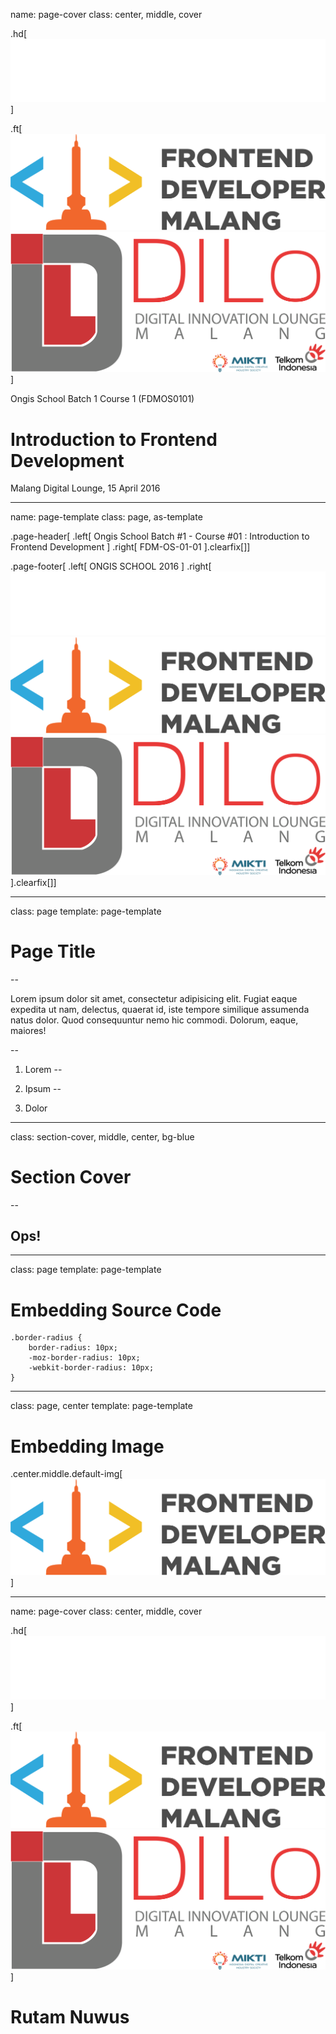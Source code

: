 name: page-cover
class: center, middle, cover

.hd[
    ![ongischool](img/ongischool-logo-wide.png)
]

.ft[
    ![frontendmalang](img/fdm-logo-wide.png)
    ![dilo](img/dilo-logo-default.png)
]

Ongis School Batch 1 Course 1 (FDMOS0101)

# Introduction to Frontend Development

<!-- by Frontend Developer Malang User Group -->

Malang Digital Lounge, 15 April 2016

---

name: page-template
class: page, as-template

.page-header[
.left[
    Ongis School Batch #1 - Course #01 : Introduction to Frontend Development
]
.right[
    FDM-OS-01-01
].clearfix[]]

.page-footer[
.left[
    ONGIS SCHOOL 2016
]
.right[
    ![ongischool](img/ongischool-logo-wide.png)
    ![frontendmalang](img/fdm-logo-wide.png)
    ![dilo](img/dilo-logo-default.png)
].clearfix[]]


---

class: page
template: page-template

# Page Title

--

Lorem ipsum dolor sit amet, consectetur adipisicing elit. Fugiat eaque expedita ut nam, delectus, quaerat id, iste tempore similique assumenda natus dolor. Quod consequuntur nemo hic commodi. Dolorum, eaque, maiores!

--

1. Lorem
--

2. Ipsum
--

3. Dolor

---

class: section-cover, middle, center, bg-blue

# Section Cover

--

## Ops!

---

class: page
template: page-template

# Embedding Source Code

```
.border-radius {
    border-radius: 10px;
    -moz-border-radius: 10px;
    -webkit-border-radius: 10px;
}
```

---

class: page, center
template: page-template

# Embedding Image

.center.middle.default-img[
    ![frontendmalang](img/fdm-logo-wide.png)
    <!-- ![dilo](img/dilo-logo-default.png) -->
]

---

name: page-cover
class: center, middle, cover

.hd[
    ![ongischool](img/ongischool-logo-wide.png)
]

.ft[
    ![frontendmalang](img/fdm-logo-wide.png)
    ![dilo](img/dilo-logo-default.png)
]

# Rutam Nuwus
